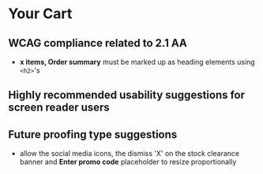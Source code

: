 # Your Cart
## WCAG compliance related to 2.1 AA
- **x items, Order summary** must be marked up as heading elements using `<h2>`'s
## Highly recommended usability suggestions for screen reader users
## Future proofing type suggestions
- allow the social media icons, the dismiss 'X' on the stock clearance banner and **Enter promo code** placeholder to resize proportionally
